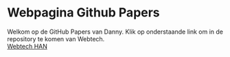 # Webpagina Github Papers
Welkom op de GitHub Papers van Danny. Klik op onderstaande link om in de repository te komen van Webtech. <br />
[Webtech HAN](http://www.dannyhan.me/Webtech/index.html)

